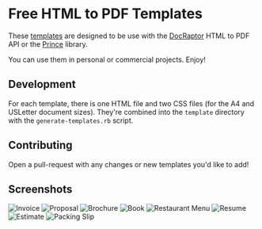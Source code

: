 # Free HTML to PDF Templates

These [templates](/templates/) are designed to be use with the [DocRaptor](https://docraptor.com) HTML to PDF API or the [Prince](https://princexml.com) library.

You can use them in personal or commercial projects. Enjoy!

## Development

For each template, there is one HTML file and two CSS files (for the A4 and USLetter document sizes). They're combined into the `template` directory with the `generate-templates.rb` script.

## Contributing

Open a pull-request with any changes or new templates you'd like to add!

## Screenshots

![Invoice](images/invoice.png)
![Proposal](images/proposal-page1.jpg)
![Brochure](images/brochure-page1.jpg)
![Book](images/book-page1.jpg)
![Restaurant Menu](images/restaurant-page1.jpg)
![Resume](images/resume.png)
![Estimate](images/estimate.png)
![Packing Slip](images/packing-slip.png)
